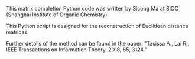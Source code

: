 This matrix completion Python code was written by Sicong Ma at SIOC (Shanghai Institute of Organic Chemistry).

This Python script is designed for the reconstruction of Euclidean distance matrices.

Further details of the method can be found in the paper: "Tasissa A., Lai R., IEEE Transactions on Information Theory, 2018, 65, 3124."
